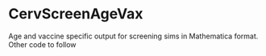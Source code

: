 # CervScreenAgeVax
Age and vaccine specific output for screening sims in Mathematica format. Other code to follow 
